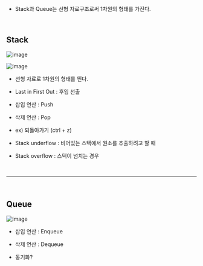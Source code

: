 - Stack과 Queue는 선형 자료구조로써 1차원의 형태를 가진다.
<br>

## Stack
![image](https://github.com/yejun95/Today-I-Learned/assets/121341413/b069f2ff-026e-44c4-95fd-286114214572)

![image](https://github.com/yejun95/Today-I-Learned/assets/121341413/beb1a704-628d-4a99-842c-6ff0754111cb)


- 선형 자료로 1차원의 형태를 띈다.

- Last in First Out : 후입 선출

- 삽입 연산 : Push

- 삭제 연산 : Pop

- ex) 되돌아가기 (ctrl + z)

- Stack underflow : 비어있는 스택에서 원소를 추출하려고 할 때

- Stack overflow : 스택이 넘치는 경우
<br>
<hr>
<br>

## Queue
![image](https://github.com/yejun95/Today-I-Learned/assets/121341413/dc29b66f-f8f3-4147-8d23-820d28f8317b)

- 삽입 연산 : Enqueue

- 삭제 연산 : Dequeue

- 동기화?
